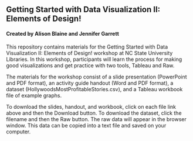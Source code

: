 ## Getting Started with Data Visualization II: Elements of Design! 
#### Created by Alison Blaine and Jennifer Garrett

This repository contains materials for the Getting Started with Data Visualization II: Elements of Design! workshop at NC State University Libraries. In this workshop, participants will learn the process for making good visualizations and get practice with two tools, Tableau and Raw.

The materials for the workshop consist of a slide presentation (PowerPoint and PDF format), an activity guide handout (Word and PDF format), a dataset (HollywoodsMostProfitableStories.csv), and a Tableau workbook file of example graphs.  

To download the slides, handout, and workbook, click on each file link above and then the Download button. To download the dataset, click the filename and then the Raw button. The raw data will appear in the browser window. This data can be copied into a text file and saved on your computer.
